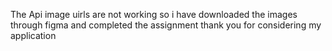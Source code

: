 The Api image uirls are not working so i have downloaded the images through figma and completed the assignment 
thank you for considering my application
